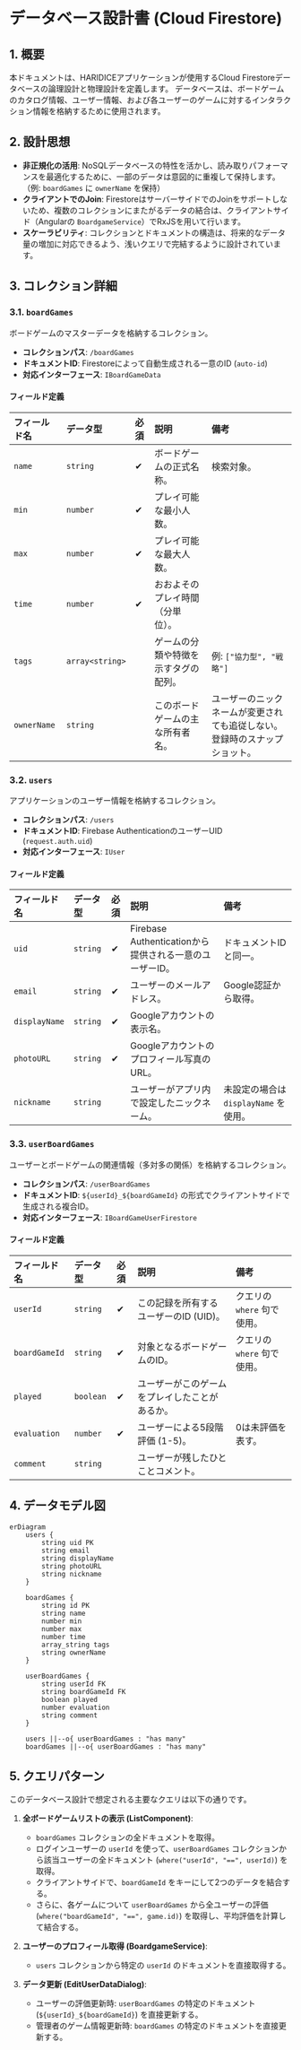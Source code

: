 
# データベース設計書 (Cloud Firestore)

## 1. 概要

本ドキュメントは、HARIDICEアプリケーションが使用するCloud Firestoreデータベースの論理設計と物理設計を定義します。
データベースは、ボードゲームのカタログ情報、ユーザー情報、および各ユーザーのゲームに対するインタラクション情報を格納するために使用されます。

## 2. 設計思想

-   **非正規化の活用**: NoSQLデータベースの特性を活かし、読み取りパフォーマンスを最適化するために、一部のデータは意図的に重複して保持します。（例: `boardGames` に `ownerName` を保持）
-   **クライアントでのJoin**: FirestoreはサーバーサイドでのJoinをサポートしないため、複数のコレクションにまたがるデータの結合は、クライアントサイド（Angularの `BoardgameService`）でRxJSを用いて行います。
-   **スケーラビリティ**: コレクションとドキュメントの構造は、将来的なデータ量の増加に対応できるよう、浅いクエリで完結するように設計されています。

## 3. コレクション詳細

### 3.1. `boardGames`

ボードゲームのマスターデータを格納するコレクション。

-   **コレクションパス**: `/boardGames`
-   **ドキュメントID**: Firestoreによって自動生成される一意のID (`auto-id`)
-   **対応インターフェース**: `IBoardGameData`

#### フィールド定義

| フィールド名 | データ型 | 必須 | 説明 | 備考 |
| :--- | :--- | :--- | :--- | :--- |
| `name` | `string` | ✔ | ボードゲームの正式名称。 | 検索対象。 |
| `min` | `number` | ✔ | プレイ可能な最小人数。 | |
| `max` | `number` | ✔ | プレイ可能な最大人数。 | |
| `time` | `number` | ✔ | おおよそのプレイ時間（分単位）。 | |
| `tags` | `array<string>` | | ゲームの分類や特徴を示すタグの配列。 | 例: `["協力型", "戦略"]` |
| `ownerName` | `string` | | このボードゲームの主な所有者名。 | ユーザーのニックネームが変更されても追従しない。登録時のスナップショット。 |

### 3.2. `users`

アプリケーションのユーザー情報を格納するコレクション。

-   **コレクションパス**: `/users`
-   **ドキュメントID**: Firebase AuthenticationのユーザーUID (`request.auth.uid`)
-   **対応インターフェース**: `IUser`

#### フィールド定義

| フィールド名 | データ型 | 必須 | 説明 | 備考 |
| :--- | :--- | :--- | :--- | :--- |
| `uid` | `string` | ✔ | Firebase Authenticationから提供される一意のユーザーID。 | ドキュメントIDと同一。 |
| `email` | `string` | ✔ | ユーザーのメールアドレス。 | Google認証から取得。 |
| `displayName` | `string` | ✔ | Googleアカウントの表示名。 | |
| `photoURL` | `string` | ✔ | Googleアカウントのプロフィール写真のURL。 | |
| `nickname` | `string` | | ユーザーがアプリ内で設定したニックネーム。 | 未設定の場合は `displayName` を使用。 |

### 3.3. `userBoardGames`

ユーザーとボードゲームの関連情報（多対多の関係）を格納するコレクション。

-   **コレクションパス**: `/userBoardGames`
-   **ドキュメントID**: `${userId}_${boardGameId}` の形式でクライアントサイドで生成される複合ID。
-   **対応インターフェース**: `IBoardGameUserFirestore`

#### フィールド定義

| フィールド名 | データ型 | 必須 | 説明 | 備考 |
| :--- | :--- | :--- | :--- | :--- |
| `userId` | `string` | ✔ | この記録を所有するユーザーのID (UID)。 | クエリの `where` 句で使用。 |
| `boardGameId` | `string` | ✔ | 対象となるボードゲームのID。 | クエリの `where` 句で使用。 |
| `played` | `boolean` | ✔ | ユーザーがこのゲームをプレイしたことがあるか。 | |
| `evaluation` | `number` | ✔ | ユーザーによる5段階評価 (1-5)。 | 0は未評価を表す。 |
| `comment` | `string` | | ユーザーが残したひとことコメント。 | |

## 4. データモデル図

```mermaid
erDiagram
    users {
        string uid PK
        string email
        string displayName
        string photoURL
        string nickname
    }

    boardGames {
        string id PK
        string name
        number min
        number max
        number time
        array_string tags
        string ownerName
    }

    userBoardGames {
        string userId FK
        string boardGameId FK
        boolean played
        number evaluation
        string comment
    }

    users ||--o{ userBoardGames : "has many"
    boardGames ||--o{ userBoardGames : "has many"
```

## 5. クエリパターン

このデータベース設計で想定される主要なクエリは以下の通りです。

1.  **全ボードゲームリストの表示 (ListComponent)**:
    -   `boardGames` コレクションの全ドキュメントを取得。
    -   ログインユーザーの `userId` を使って、`userBoardGames` コレクションから該当ユーザーの全ドキュメント (`where("userId", "==", userId)`) を取得。
    -   クライアントサイドで、`boardGameId` をキーにして2つのデータを結合する。
    -   さらに、各ゲームについて `userBoardGames` から全ユーザーの評価 (`where("boardGameId", "==", game.id)`) を取得し、平均評価を計算して結合する。

2.  **ユーザーのプロフィール取得 (BoardgameService)**:
    -   `users` コレクションから特定の `userId` のドキュメントを直接取得する。

3.  **データ更新 (EditUserDataDialog)**:
    -   ユーザーの評価更新時: `userBoardGames` の特定のドキュメント (`${userId}_${boardGameId}`) を直接更新する。
    -   管理者のゲーム情報更新時: `boardGames` の特定のドキュメントを直接更新する。

